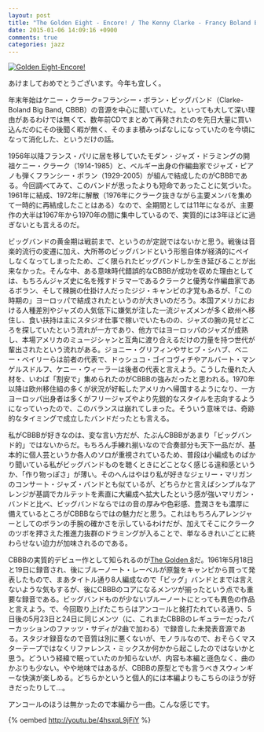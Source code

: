 ```yaml
---
layout: post
title: "The Golden Eight - Encore! / The Kenny Clarke - Francy Boland Big Band"
date: 2015-01-06 14:09:16 +0900
comments: true
categories: jazz 
---
```

<a href="http://www.amazon.co.jp/exec/obidos/ASIN/B0041AX5SY/myhumangetsme-22/ref=nosim/" name="amazletlink" target="_blank"><img src="http://ecx.images-amazon.com/images/I/41UsxM1D7nL._SL160_.jpg" alt="Golden Eight-Encore!" style="border: none;" /></a>

あけましておめでとうございます。今年も宜しく。

年末年始はケニー・クラーク=フランシー・ボラン・ビッグバンド（Clarke-Boland Big Band, CBBB）の音源を中心に聞いていた。といっても大して深い理由があるわけでは無くて、数年前CDでまとめて再発されたのを先日大量に買い込んだのにその後聞く暇が無く、そのまま積みっぱなしになっていたのを今頃になって消化した、というだけの話。

<!--more-->

1956年以降フランス・パリに居を移していたモダン・ジャズ・ドラミングの開祖ケニー・クラーク（1914-1985）と、ベルギー出身の作編曲家でジャズ・ピアノも弾くフランシー・ボラン（1929-2005）が組んで結成したのがCBBBである。今回調べてみて、このバンドが思ったよりも短命であったことに気づいた。1961年に結成、1972年に解散（1976年にクラーク抜きながら主要メンバを集めて一時的に再結成したことはある）なので、全期間としては11年になるが、主要作の大半は1967年から1970年の間に集中しているので、実質的には3年ほどに過ぎないとも言えるのだ。

ビッグバンドの黄金期は戦前まで、というのが定説ではないかと思う。戦後は音楽的流行の変遷に加え、大所帯のビッグバンドという形態自体が経済的にペイしなくなってしまったため、ごく限られたビッグバンドしか生き延びることが出来なかった。そんな中、ある意味時代錯誤的なCBBBが成功を収めた理由としては、もちろんジャズ史に名を残すドラマーであるクラークと優秀な作編曲家であるボラン、そして辣腕の仕掛け人だったジジ・キャンピの才覚もあるが、「この時期の」ヨーロッパで結成されたというのが大きいのだろう。本国アメリカにおける人種差別やジャズの人気低下に嫌気が注した一流ジャズメンが多く欧州へ移住し、食い扶持は主にスタジオ仕事で稼いでいたものの、ジャズの腕の見せどころを探していたという流れが一方であり、他方ではヨーロッパのジャズが成熟し、本場アメリカのミュージシャンと互角に渡り合えるだけの力量を持つ世代が輩出されたという流れがある。ジョニー・グリフィンやサヒブ・シハブ、ベニー・ベイリーらは前者の代表で、ドゥシュコ・ゴイコヴィチやアルバート・マンゲルスドルフ、ケニー・ウィーラーは後者の代表と言えよう。こうした優れた人材を、いわば「割安で」集められたのがCBBBの強みだったと思われる。1970年以降は欧州移住組の多くが状況が好転したアメリカへ帰国するようになり、一方ヨーロッパ出身者は多くがフリージャズやより先鋭的なスタイルを志向するようになっていったので、このバランスは崩れてしまった。そういう意味では、奇跡的なタイミングで成立したバンドだったとも言える。

私がCBBBが好きなのは、変な言い方だが、たぶんCBBBがあまり「ビッグバンド的」ではないからだ。もちろん手練れ揃いなので合奏部分も天下一品だが、基本的に個人芸というか各人のソロが重視されているため、普段は小編成ものばかり聞いている私がビッグバンドものを聴くときにどことなく感じる違和感というか、「作り物っぽさ」が薄い。そのへんはやはり私が好きなジェリー・マリガンのコンサート・ジャズ・バンドとも似ているが、どちらかと言えばシンプルなアレンジが基調でカルテットを素直に大編成へ拡大したという感が強いマリガン・バンドと比べ、ビッグバンドならではの音の厚みや色彩感、豊潤さをも濃厚に備えているところがCBBBならではの魅力だと思う。これはもちろんアレンジャーとしてのボランの手腕の確かさを示しているわけだが、加えてそこにクラークのツボを押さえた推進力抜群のドラミングが入ることで、単なるきれいごとに終わらせない迫力が加味されるのである。

CBBBの実質的デビュー作として知られるのが<a href="http://www.amazon.co.jp/exec/obidos/ASIN/B002HJ5X4K/myhumangetsme-22/ref=nosim/" name="amazletlink" target="_blank">The Golden 8</a>だ。1961年5月18日と19日に録音され、後にブルーノート・レーベルが原盤をキャンピから買って発表したもので、まあタイトル通り8人編成なので「ビッグ」バンドとまでは言えないような気もするが、後にCBBBのコアになるメンツが揃ったという点でも重要な録音である。ビッグバンドものが少ないブルーノートにとっても異色の作品と言えよう。で、今回取り上げたこちらはアンコールと銘打たれている通り、5日後の5月23日と24日に同じメンツ（に、これまたCBBBのレギュラーだったパーカッションのファッツ・サディが2曲で加わる）で録音した未発表音源である。スタジオ録音なので音質は別に悪くないが、モノラルなので、おそらくマスターテープではなくリファレンス・ミックスか何かから起こしたのではないかと思う。どういう経緯で眠っていたのか知らないが、内容も本編と遜色なく、曲のかぶりも少ない。やや地味ではあるが、CBBBの原型とでも言うべきスウィンギーな快演が楽しめる。どちらかというと個人的には本編よりもこちらのほうが好きだったりして…。

アンコールのほうは無かったので本編から一曲。こんな感じです。

{% oembed http://youtu.be/4hsxqL9jFiY %}
